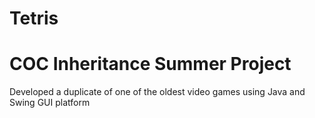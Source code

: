 # Tetris
# COC Inheritance Summer Project 
Developed a duplicate of one of the oldest video games using Java and Swing GUI platform
